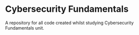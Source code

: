 # Cybersecurity Fundamentals

A repository for all code created whilst studying Cybersecurity Fundamentals unit.
